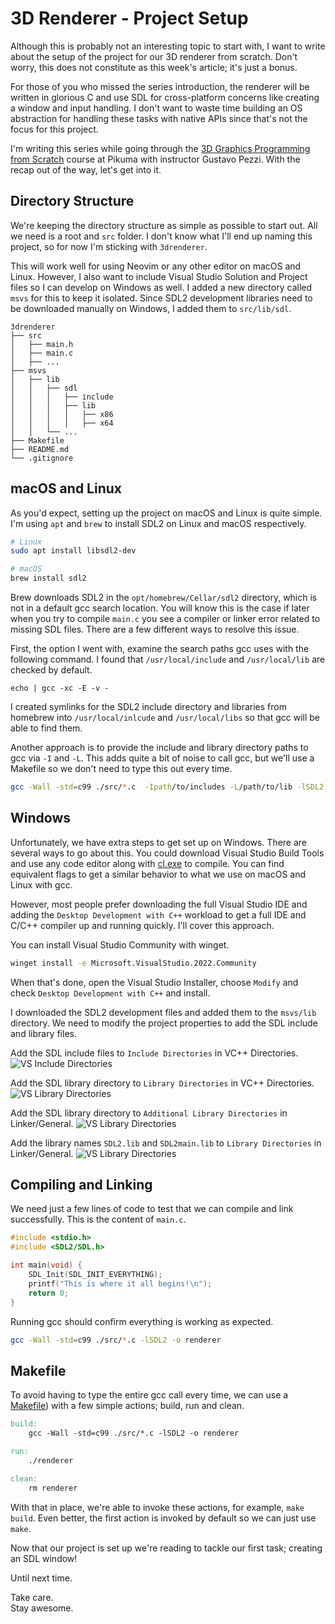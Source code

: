 # 3D Renderer - Project Setup

Although this is probably not an interesting topic to start with, I want to write about the setup of the project for our 3D renderer from scratch. Don't worry, this does not constitute as this week's article; it's just a bonus.

For those of you who missed the series introduction, the renderer will be written in glorious C and use SDL for cross-platform concerns like creating a window and input handling. I don't want to waste time building an OS abstraction for handling these tasks with native APIs since that's not the focus for this project.

I'm writing this series while going through the [3D Graphics Programming from Scratch](https://pikuma.com/courses/learn-3d-computer-graphics-programming) course at Pikuma with instructor Gustavo Pezzi. With the recap out of the way, let's get into it.

## Directory Structure
We're keeping the directory structure as simple as possible to start out. All we need is a root and `src` folder. I don't know what I'll end up naming this project, so for now I'm sticking with `3drenderer`.

This will work well for using Neovim or any other editor on macOS and Linux. However, I also want to include Visual Studio Solution and Project files so I can develop on Windows as well. I added a new directory called `msvs` for this to keep it isolated. Since SDL2 development libraries need to be downloaded manually on Windows, I added them to `src/lib/sdl`.

```
3drenderer
├── src
│   ├── main.h
│   ├── main.c
│   ├── ... 
├── msvs
│   ├── lib
│   │   ├── sdl
│   │   │   ├── include
│   │   │   ├── lib
│   │   │   │   ├── x86
│   │   │   │   ├── x64
│   │   └── ...
├── Makefile
├── README.md
└── .gitignore
```

## macOS and Linux
As you'd expect, setting up the project on macOS and Linux is quite simple. I'm using `apt` and `brew` to install SDL2 on Linux and macOS respectively.

```bash
# Linux
sudo apt install libsdl2-dev

# macOS
brew install sdl2
```

Brew downloads SDL2 in the `opt/homebrew/Cellar/sdl2` directory, which is not in a default gcc search location. You will know this is the case if later when you try to compile `main.c` you see a compiler or linker error related to missing SDL files. There are a few different ways to resolve this issue.

First, the option I went with, examine the search paths gcc uses with the following command. I found that `/usr/local/include` and `/usr/local/lib` are checked by default.
```
echo | gcc -xc -E -v -
```

I created symlinks for the SDL2 include directory and libraries from homebrew into `/usr/local/inlcude` and `/usr/local/libs` so that gcc will be able to find them.

Another approach is to provide the include and library directory paths to gcc via `-I` and `-L`. This adds quite a bit of noise to call gcc, but we'll use a Makefile so we don't need to type this out every time.

```bash
gcc -Wall -std=c99 ./src/*.c  -Ipath/to/includes -L/path/to/lib -lSDL2 -o renderer
```

## Windows
Unfortunately, we have extra steps to get set up on Windows. There are several ways to go about this. You could download Visual Studio Build Tools and use any code editor along with [cl.exe](https://learn.microsoft.com/en-us/cpp/build/reference/compiler-command-line-syntax?view=msvc-170) to compile. You can find equivalent flags to get a similar behavior to what we use on macOS and Linux with gcc.

However, most people prefer downloading the full Visual Studio IDE and adding the `Desktop Development with C++` workload to get a full IDE and C/C++ compiler up and running quickly. I'll cover this approach.

You can install Visual Studio Community with winget.

```bash
winget install -e Microsoft.VisualStudio.2022.Community
```

When that's done, open the Visual Studio Installer, choose `Modify` and check `Desktop Development with C++` and install.

I downloaded the SDL2 development files and added them to the `msvs/lib` directory. We need to modify the project properties to add the SDL include and library files.

Add the SDL include files to `Include Directories` in VC++ Directories.
![VS Include Directories](vs-include-directories.png)

Add the SDL library directory to `Library Directories` in VC++ Directories.
![VS Library Directories](vs-lib-directories.png)

Add the SDL library directory to `Additional Library Directories` in Linker/General. 
![VS Library Directories](vs-add-lib-directories.png)

Add the library names `SDL2.lib` and `SDL2main.lib` to `Library Directories` in Linker/General. 
![VS Library Directories](vs-linker-input.png)

## Compiling and Linking
We need just a few lines of code to test that we can compile and link successfully. This is the content of `main.c`.

```c
#include <stdio.h>
#include <SDL2/SDL.h>

int main(void) {
    SDL_Init(SDL_INIT_EVERYTHING);
    printf("This is where it all begins!\n");
    return 0;
}
```

Running gcc should confirm everything is working as expected.

```bash
gcc -Wall -std=c99 ./src/*.c -lSDL2 -o renderer
```

## Makefile
To avoid having to type the entire gcc call every time, we can use a [Makefile](https://www.gnu.org/software/make/manual/make.html#Rule-Introduction)) with a few simple actions; build, run and clean.

```Makefile
build:
	gcc -Wall -std=c99 ./src/*.c -lSDL2 -o renderer

run:
	./renderer

clean:
	rm renderer
```

With that in place, we're able to invoke these actions, for example, `make build`. Even better, the first action is invoked by default so we can just use `make`.

Now that our project is set up we're reading to tackle our first task; creating an SDL window!

Until next time.  

Take care.  
Stay awesome.
